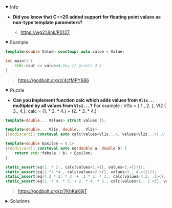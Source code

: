 <details open><summary>Info</summary><p>

* **Did you know that C++20 added support for floating point values as non-type template parameters?**

  * https://wg21.link/P0127

</p></details><details open><summary>Example</summary><p>

```cpp
template<double Value> constexpr auto value = Value;

int main() {
    std::cout << value<4.2>; // prints 4.2
}
```

> https://godbolt.org/z/4cfMPY686

</p></details><details open><summary>Puzzle</summary><p>

* **Can you implement function calc which adds values from `Vl1s...` multipled by all values from `Vls2...`?**
    For example : Vl1s = { 1., 2. }, Vl2 { 3., 4.}; calc = (1. * 3. * 4.) + (2. * 3. * 4.)

```cpp
template<double... Values> struct values {};

template<double... Vl1s, double... Vl2s>
[[nodiscard]] consteval auto calc(values<Vl1s...>, values<Vl2s...>) // TODO

template<double Epsilon = 0.1>
[[nodiscard]] consteval auto eq(double a, double b) {
    return std::fabs(a - b) < Epsilon;
}

static_assert(eq(1. * 2., calc(values<1.>{}, values<2.>{})));
static_assert(eq(2.*3.*4., calc(values<2.>{}, values<3., 4.>{})));
static_assert(eq(4.2 * 2. * 3. + .1 * 2. * 3., calc(values<4.2, .1>{}, values<2., 3.>{})));
static_assert(eq(1. * 4. * 5. + 2. * 4. * 5., calc(values<1., 2.>{}, values<4., 5.>{})));
```

> https://godbolt.org/z/7KhKaK8jT

</p></details><details><summary>Solutions</summary><p>

```cpp
template<double... Vl1s, double... Vl2s>
[[nodiscard]] consteval auto calc(values<Vl1s...>, values<Vl2s...>) {
    constexpr auto mul = (Vl2s * ...);
    return ((Vl1s * mul) + ...);
}
```

> https://godbolt.org/z/K7T9czezG

```cpp
template <double... List1, double... List2>
[[nodiscard]] consteval auto calc(values<List1...>, values<List2...>) {
    return (0 + ... + (List1 * (1 * ... * List2)));
}
```

> https://godbolt.org/z/fGsjTMnab

```cpp
template<double... Values> struct values {};

template<double... Vl1s, double... Vl2s>
[[nodiscard]] consteval auto calc(values<Vl1s...>, values<Vl2s...>) {
    return ((Vl1s * (Vl2s * ...)) + ...);
}

template<double Epsilon = 0.1>
[[nodiscard]] consteval auto eq(double a, double b) {
    return std::fabs(a - b) < Epsilon;
}
```

> https://godbolt.org/z/71KaKc4fM

```cpp
template<double... Values> struct values {};

template<double... Vl1s, double... Vl2s>
[[nodiscard]] consteval auto calc(values<Vl1s...>, values<Vl2s...>) {
    constexpr auto c = (Vl2s * ...);
    return ((Vl1s * c) + ...);
}

template<double Epsilon = 0.1>
[[nodiscard]] consteval auto eq(double a, double b) {
    return std::fabs(a - b) < Epsilon;
}
```

> https://godbolt.org/z/s6r8xKEe6

```cpp
template<double... Values> struct values {};

template<double... Vl1s, double... Vl2s>
[[nodiscard]] consteval auto calc(values<Vl1s...>, values<Vl2s...>) {
  return (Vl1s + ...) * (Vl2s * ...);
}

template<double Epsilon = 0.1>
[[nodiscard]] consteval auto eq(double a, double b) {
    return std::fabs(a - b) < Epsilon;
}
```

> https://godbolt.org/z/nE79Ya6z3 

```cpp
template<double... Values> struct values{};

template<double Vl1, double... Vl2s>
[[nodiscard]] consteval auto mult(){
  return  (Vl1 * ... * Vl2s);
}

template<double... Vl1s, double... Vl2s>
[[nodiscard]] consteval auto calc(values<Vl1s...>, values<Vl2s...>){
  return (... + mult<Vl1s, Vl2s...>());
}

template<double Epsilon = 0.1>
[[nodiscard]] consteval auto eq(double a, double b) {
    return std::fabs(a - b) < Epsilon;
}
```

> https://godbolt.org/z/KfPefTPbd

```cp
template<double... Values> struct values {};

template<double... Vl1s, double... Vl2s>
[[nodiscard]] consteval auto calc(values<Vl1s...>, values<Vl2s...>){
    return (0.0 + ... + (Vl1s * (Vl2s * ... )));
}

template<double Epsilon = 0.1>
[[nodiscard]] consteval auto eq(double a, double b) {
    return std::fabs(a - b) < Epsilon;
}
```

> https://godbolt.org/z/M5Y5dnfvY 
